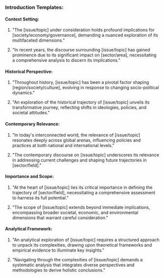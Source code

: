 

### Introduction Templates:

#### Context Setting:

1. "The [issue/topic] under consideration holds profound implications for [society/economy/governance], demanding a nuanced exploration of its multifaceted dimensions."
    
2. "In recent years, the discourse surrounding [issue/topic] has gained prominence due to its significant impact on [sector/area], necessitating a comprehensive analysis to discern its implications."
    

#### Historical Perspective:

1. "Throughout history, [issue/topic] has been a pivotal factor shaping [region/society/culture], evolving in response to changing socio-political dynamics."
    
2. "An exploration of the historical trajectory of [issue/topic] unveils its transformative journey, reflecting shifts in ideologies, policies, and societal attitudes."
    

#### Contemporary Relevance:

1. "In today's interconnected world, the relevance of [issue/topic] resonates deeply across global arenas, influencing policies and practices at both national and international levels."
    
2. "The contemporary discourse on [issue/topic] underscores its relevance in addressing current challenges and shaping future trajectories in [sector/field]."
    

#### Importance and Scope:

1. "At the heart of [issue/topic] lies its critical importance in defining the trajectory of [sector/field], necessitating a comprehensive assessment to harness its full potential."
    
2. "The scope of [issue/topic] extends beyond immediate implications, encompassing broader societal, economic, and environmental dimensions that warrant careful consideration."
    

#### Analytical Framework:

1. "An analytical exploration of [issue/topic] requires a structured approach to unpack its complexities, drawing upon theoretical frameworks and empirical evidence to illuminate key insights."
    
2. "Navigating through the complexities of [issue/topic] demands a systematic analysis that integrates diverse perspectives and methodologies to derive holistic conclusions."